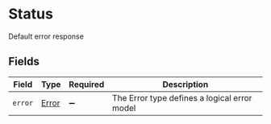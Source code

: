 # Status

Default error response


## Fields

| Field                                        | Type                                         | Required                                     | Description                                  |
| -------------------------------------------- | -------------------------------------------- | -------------------------------------------- | -------------------------------------------- |
| `error`                                      | [Error](../../models/shared/Error.md)        | :heavy_minus_sign:                           | The Error type defines a logical error model |